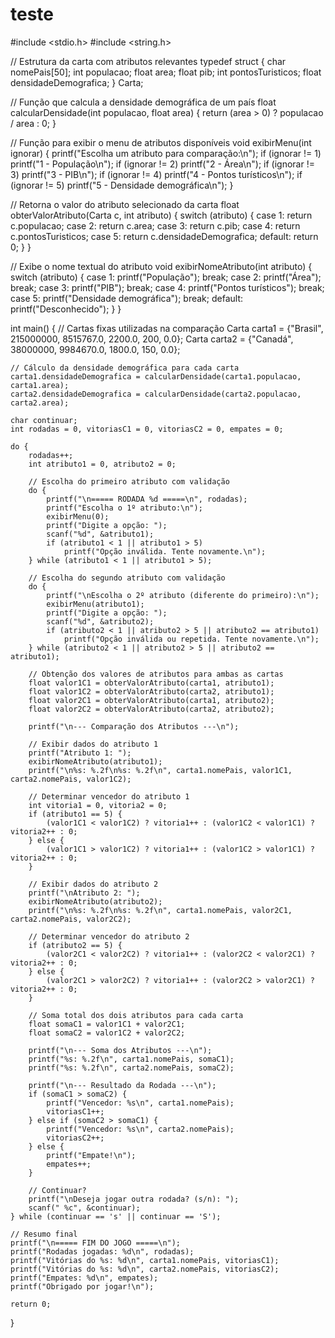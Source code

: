 # teste
#include <stdio.h>
#include <string.h>

// Estrutura da carta com atributos relevantes
typedef struct {
    char nomePais[50];
    int populacao;
    float area;
    float pib;
    int pontosTuristicos;
    float densidadeDemografica;
} Carta;

// Função que calcula a densidade demográfica de um país
float calcularDensidade(int populacao, float area) {
    return (area > 0) ? populacao / area : 0;
}

// Função para exibir o menu de atributos disponíveis
void exibirMenu(int ignorar) {
    printf("Escolha um atributo para comparação:\n");
    if (ignorar != 1) printf("1 - População\n");
    if (ignorar != 2) printf("2 - Área\n");
    if (ignorar != 3) printf("3 - PIB\n");
    if (ignorar != 4) printf("4 - Pontos turísticos\n");
    if (ignorar != 5) printf("5 - Densidade demográfica\n");
}

// Retorna o valor do atributo selecionado da carta
float obterValorAtributo(Carta c, int atributo) {
    switch (atributo) {
        case 1: return c.populacao;
        case 2: return c.area;
        case 3: return c.pib;
        case 4: return c.pontosTuristicos;
        case 5: return c.densidadeDemografica;
        default: return 0;
    }
}

// Exibe o nome textual do atributo
void exibirNomeAtributo(int atributo) {
    switch (atributo) {
        case 1: printf("População"); break;
        case 2: printf("Área"); break;
        case 3: printf("PIB"); break;
        case 4: printf("Pontos turísticos"); break;
        case 5: printf("Densidade demográfica"); break;
        default: printf("Desconhecido");
    }
}

int main() {
    // Cartas fixas utilizadas na comparação
    Carta carta1 = {"Brasil", 215000000, 8515767.0, 2200.0, 200, 0.0};
    Carta carta2 = {"Canadá", 38000000, 9984670.0, 1800.0, 150, 0.0};

    // Cálculo da densidade demográfica para cada carta
    carta1.densidadeDemografica = calcularDensidade(carta1.populacao, carta1.area);
    carta2.densidadeDemografica = calcularDensidade(carta2.populacao, carta2.area);

    char continuar;
    int rodadas = 0, vitoriasC1 = 0, vitoriasC2 = 0, empates = 0;

    do {
        rodadas++;
        int atributo1 = 0, atributo2 = 0;

        // Escolha do primeiro atributo com validação
        do {
            printf("\n===== RODADA %d =====\n", rodadas);
            printf("Escolha o 1º atributo:\n");
            exibirMenu(0);
            printf("Digite a opção: ");
            scanf("%d", &atributo1);
            if (atributo1 < 1 || atributo1 > 5)
                printf("Opção inválida. Tente novamente.\n");
        } while (atributo1 < 1 || atributo1 > 5);

        // Escolha do segundo atributo com validação
        do {
            printf("\nEscolha o 2º atributo (diferente do primeiro):\n");
            exibirMenu(atributo1);
            printf("Digite a opção: ");
            scanf("%d", &atributo2);
            if (atributo2 < 1 || atributo2 > 5 || atributo2 == atributo1)
                printf("Opção inválida ou repetida. Tente novamente.\n");
        } while (atributo2 < 1 || atributo2 > 5 || atributo2 == atributo1);

        // Obtenção dos valores de atributos para ambas as cartas
        float valor1C1 = obterValorAtributo(carta1, atributo1);
        float valor1C2 = obterValorAtributo(carta2, atributo1);
        float valor2C1 = obterValorAtributo(carta1, atributo2);
        float valor2C2 = obterValorAtributo(carta2, atributo2);

        printf("\n--- Comparação dos Atributos ---\n");

        // Exibir dados do atributo 1
        printf("Atributo 1: ");
        exibirNomeAtributo(atributo1);
        printf("\n%s: %.2f\n%s: %.2f\n", carta1.nomePais, valor1C1, carta2.nomePais, valor1C2);

        // Determinar vencedor do atributo 1
        int vitoria1 = 0, vitoria2 = 0;
        if (atributo1 == 5) {
            (valor1C1 < valor1C2) ? vitoria1++ : (valor1C2 < valor1C1) ? vitoria2++ : 0;
        } else {
            (valor1C1 > valor1C2) ? vitoria1++ : (valor1C2 > valor1C1) ? vitoria2++ : 0;
        }

        // Exibir dados do atributo 2
        printf("\nAtributo 2: ");
        exibirNomeAtributo(atributo2);
        printf("\n%s: %.2f\n%s: %.2f\n", carta1.nomePais, valor2C1, carta2.nomePais, valor2C2);

        // Determinar vencedor do atributo 2
        if (atributo2 == 5) {
            (valor2C1 < valor2C2) ? vitoria1++ : (valor2C2 < valor2C1) ? vitoria2++ : 0;
        } else {
            (valor2C1 > valor2C2) ? vitoria1++ : (valor2C2 > valor2C1) ? vitoria2++ : 0;
        }

        // Soma total dos dois atributos para cada carta
        float somaC1 = valor1C1 + valor2C1;
        float somaC2 = valor1C2 + valor2C2;

        printf("\n--- Soma dos Atributos ---\n");
        printf("%s: %.2f\n", carta1.nomePais, somaC1);
        printf("%s: %.2f\n", carta2.nomePais, somaC2);

        printf("\n--- Resultado da Rodada ---\n");
        if (somaC1 > somaC2) {
            printf("Vencedor: %s\n", carta1.nomePais);
            vitoriasC1++;
        } else if (somaC2 > somaC1) {
            printf("Vencedor: %s\n", carta2.nomePais);
            vitoriasC2++;
        } else {
            printf("Empate!\n");
            empates++;
        }

        // Continuar?
        printf("\nDeseja jogar outra rodada? (s/n): ");
        scanf(" %c", &continuar);
    } while (continuar == 's' || continuar == 'S');

    // Resumo final
    printf("\n===== FIM DO JOGO =====\n");
    printf("Rodadas jogadas: %d\n", rodadas);
    printf("Vitórias do %s: %d\n", carta1.nomePais, vitoriasC1);
    printf("Vitórias do %s: %d\n", carta2.nomePais, vitoriasC2);
    printf("Empates: %d\n", empates);
    printf("Obrigado por jogar!\n");

    return 0;
}

